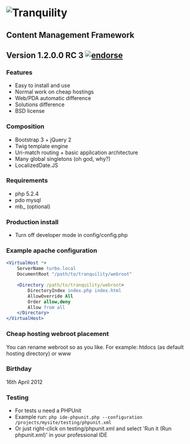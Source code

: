# ![Tranquility](http://habrastorage.org/storage2/cef/853/3d7/cef8533d75bb0f8f014282a7a3c81668.png)
## Content Management Framework
## Version 1.2.0.0 RC 3 [![endorse](http://api.coderwall.com/studentivan/endorse.png)](http://coderwall.com/studentivan)

### Features
* Easy to install and use
* Normal work on cheap hostings
* Web/PDA automatic difference
* Solutions difference
* BSD license

### Composition
* Bootstrap 3 + jQuery 2
* Twig template engine
* Uri-match routing + basic application architecture
* Many global singletons (oh god, why?)
* LocalizedDate.JS

### Requirements
* php 5.2.4
* pdo mysql
* mb_ (optional)

### Production install
* Turn off developer mode in config/config.php

### Example apache configuration
```apache
<VirtualHost *>
    ServerName turbo.local
	DocumentRoot "/path/to/tranquility/webroot"

	<Directory /path/to/tranquility/webroot>
        DirectoryIndex index.php index.html
        AllowOverride All
        Order allow,deny
        Allow from all
    </Directory>
</VirtualHost>
```

### Cheap hosting webroot placement
You can rename webroot so as you like. For example: htdocs (as default hosting directory) or www

### Birthday
16th April 2012

### Testing
* For tests u need a PHPUnit
* Example run: ```php ide-phpunit.php --configuration /projects/mysite/testing/phpunit.xml```
* Or just right-click on testing/phpunit.xml and select 'Run it (Run phpunit.xml)' in your professional IDE